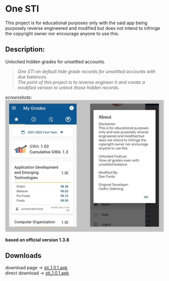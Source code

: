 # One STI
This project is for educational purposes only with the said app being purposely reverse engineered and modified but does not intend to infringe the copyright owner nor encourage anyone to use this.

## Description:
Unlocked hidden grades for unsettled accounts.
>*One STI on default hide grade records for unsettled accounts with due balances.*  
>*The point of this project is to reverse engineer it and create a modified version to unlock those hidden records.*  

*screenshots:*  
<img src=screenshot.png></img>  

**based on official version 1.3.8**  

## Downloads  
download page ->  [sti_1.0.1.apk](https://github.com/to-ton/One-STI/blob/main/modded_sti_1.0.1.apk)  
direct download -> [sti_1.0.1.apk](https://github.com/to-ton/One-STI/blob/main/modded_sti_1.0.1.apk?raw=true)  

